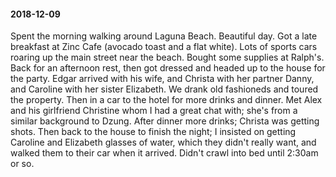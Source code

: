 #### 2018-12-09

Spent the morning walking around Laguna Beach. Beautiful day. Got a late breakfast at Zinc Cafe (avocado toast and a flat white). Lots of sports cars roaring up the main street near the beach. Bought some supplies at Ralph's. Back for an afternoon rest, then got dressed and headed up to the house for the party. Edgar arrived with his wife, and Christa with her partner Danny, and Caroline with her sister Elizabeth. We drank old fashioneds and toured the property. Then in a car to the hotel for more drinks and dinner. Met Alex and his girlfriend Christine whom I had a great chat with; she's from a similar background to Dzung. After dinner more drinks; Christa was getting shots. Then back to the house to finish the night; I insisted on getting Caroline and Elizabeth glasses of water, which they didn't really want, and walked them to their car when it arrived. Didn't crawl into bed until 2:30am or so.